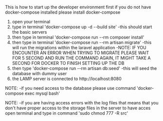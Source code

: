 This is how to start up the developer environment
first if you do not have docker-compose installed please install docker-compose


1) open your terminal
2) type in terminal 'docker-compose up -d --build site'
  -this should start the basic servers
3) then type in terminal 'docker-compose run --rm composer install'
3) then type in terminal 'docker-compose run --rm artisan migrate'
  -this will run the migrations within the laravel application
  -NOTE: IF YOU ENCOUNTER AN ERROR WHEN TRYING TO MIGRATE PLEASE WAIT FOR 5 SECOND AND
    RUN THE COMMAND AGAIN, IT MIGHT TAKE A SECOND FOR DOCKER TO FINISH SETTING UP THE DB
4) then type 'docker-compose run --rm artisan db:seed'
  -this will seed the database with dummy user
4) the LAMP server is connected to http://localhost:8080


NOTE:
  -if you need access to the database please use command 'docker-compose exec mysql bash'

NOTE:
  -if you are having access errors with the log files that means that you don't have proper access to the storage files in the server to have acces open terminal and type in command 'sudo chmod 777 -R src'
